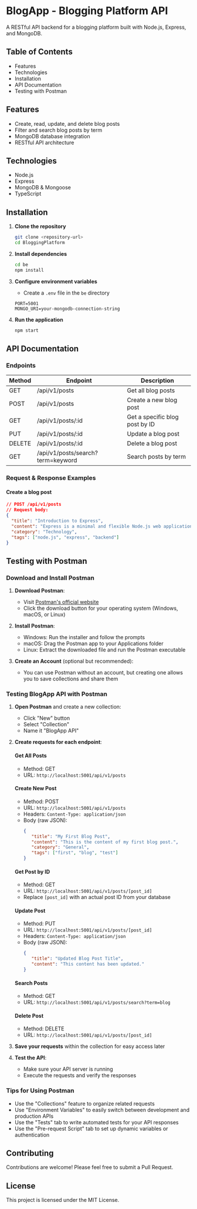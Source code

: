 # BlogApp - Blogging Platform API

A RESTful API backend for a blogging platform built with Node.js, Express, and MongoDB.

## Table of Contents

- Features
- Technologies
- Installation
- API Documentation
- Testing with Postman

## Features

- Create, read, update, and delete blog posts
- Filter and search blog posts by term
- MongoDB database integration
- RESTful API architecture

## Technologies

- Node.js
- Express
- MongoDB & Mongoose
- TypeScript

## Installation

1. **Clone the repository**
	```bash
	git clone <repository-url>
	cd BloggingPlatform
	```

2. **Install dependencies**
	```bash
	cd be
	npm install
	```

3. **Configure environment variables**
	- Create a `.env` file in the `be` directory
	```
	PORT=5001
	MONGO_URI=your-mongodb-connection-string
	```

4. **Run the application**
	```bash
	npm start
	```

## API Documentation

### Endpoints

| Method | Endpoint          | Description                          |
|--------|-------------------|--------------------------------------|
| GET    | /api/v1/posts     | Get all blog posts                   |
| POST   | /api/v1/posts     | Create a new blog post               |
| GET    | /api/v1/posts/:id | Get a specific blog post by ID       |
| PUT    | /api/v1/posts/:id | Update a blog post                   |
| DELETE | /api/v1/posts/:id | Delete a blog post                   |
| GET    | /api/v1/posts/search?term=keyword | Search posts by term |

### Request & Response Examples

#### Create a blog post
```json
// POST /api/v1/posts
// Request body:
{
  "title": "Introduction to Express",
  "content": "Express is a minimal and flexible Node.js web application framework...",
  "category": "Technology",
  "tags": ["node.js", "express", "backend"]
}
```

## Testing with Postman

### Download and Install Postman

1. **Download Postman**:
	- Visit [Postman's official website](https://www.postman.com/downloads/)
	- Click the download button for your operating system (Windows, macOS, or Linux)

2. **Install Postman**:
	- Windows: Run the installer and follow the prompts
	- macOS: Drag the Postman app to your Applications folder
	- Linux: Extract the downloaded file and run the Postman executable

3. **Create an Account** (optional but recommended):
	- You can use Postman without an account, but creating one allows you to save collections and share them

### Testing BlogApp API with Postman

1. **Open Postman** and create a new collection:
	- Click "New" button
	- Select "Collection"
	- Name it "BlogApp API"

2. **Create requests for each endpoint**:

	#### Get All Posts
	- Method: GET
	- URL: `http://localhost:5001/api/v1/posts`

	#### Create New Post
	- Method: POST
	- URL: `http://localhost:5001/api/v1/posts`
	- Headers: `Content-Type: application/json`
	- Body (raw JSON):
	  ```json
	  {
		 "title": "My First Blog Post",
		 "content": "This is the content of my first blog post.",
		 "category": "General",
		 "tags": ["first", "blog", "test"]
	  }
	  ```

	#### Get Post by ID
	- Method: GET
	- URL: `http://localhost:5001/api/v1/posts/[post_id]`
	- Replace `[post_id]` with an actual post ID from your database

	#### Update Post
	- Method: PUT
	- URL: `http://localhost:5001/api/v1/posts/[post_id]`
	- Headers: `Content-Type: application/json`
	- Body (raw JSON):
	  ```json
	  {
		 "title": "Updated Blog Post Title",
		 "content": "This content has been updated."
	  }
	  ```

	#### Search Posts
	- Method: GET
	- URL: `http://localhost:5001/api/v1/posts/search?term=blog`

	#### Delete Post
	- Method: DELETE
	- URL: `http://localhost:5001/api/v1/posts/[post_id]`

3. **Save your requests** within the collection for easy access later

4. **Test the API**:
	- Make sure your API server is running
	- Execute the requests and verify the responses

### Tips for Using Postman

- Use the "Collections" feature to organize related requests
- Use "Environment Variables" to easily switch between development and production APIs
- Use the "Tests" tab to write automated tests for your API responses
- Use the "Pre-request Script" tab to set up dynamic variables or authentication

## Contributing

Contributions are welcome! Please feel free to submit a Pull Request.

## License

This project is licensed under the MIT License.